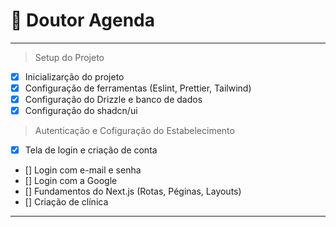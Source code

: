 # 🚀 Doutor Agenda

---

> Setup do Projeto

- [x] Inicializarção do projeto
- [x] Configuração de ferramentas (Eslint, Prettier, Tailwind)
- [x] Configuração do Drizzle e banco de dados
- [x] Configuração do shadcn/ui

> Autenticação e Cofiguração do Estabelecimento

- [x] Tela de login e criação de conta
- [] Login com e-mail e senha
- [] Login com a Google
- [] Fundamentos do Next.js (Rotas, Péginas, Layouts)
- [] Criação de clínica

---
